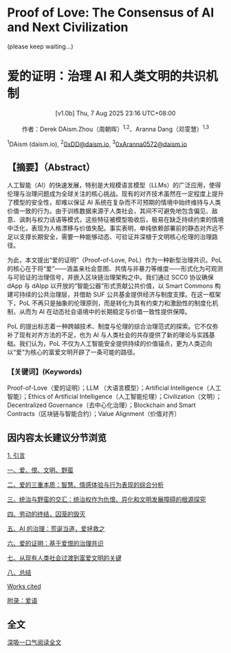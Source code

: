 # Proof of Love: The Consensus of AI and Next Civilization
(please keep waiting...)

# 爱的证明：治理 AI 和人类文明的共识机制

<center>[v1.0b] Thu, 7 Aug 2025 23:16 UTC+08:00</center>
<br>
<center>作者：Derek DAism.Zhou（周朝晖）<sup>1,2</sup>、Aranna Dang（邓雯慧）<sup>1,3</sup></center>

<sup>1</sup>DAism (daism.io), <sup>2</sup>0xDD@daism.io, <sup>3</sup>0xAranna0572@daism.io

## 【摘要】（Abstract）
人工智能（AI）的快速发展，特别是大规模语言模型（LLMs）的广泛应用，使得伦理与治理问题成为全球关注的核心挑战。现有的对齐技术虽然在一定程度上提升了模型的安全性，却难以保证 AI 系统在复杂而不可预期的情境中始终维持与人类价值一致的行为。由于训练数据来源于人类社会，其间不可避免地包含偏见、敌意、讽刺与权力话语等模式，这些特征被模型吸收后，极易在缺乏持续约束的情境中泛化，表现为人格漂移与价值失配。事实表明，单纯依赖部署前的静态对齐远不足以支撑长期安全，需要一种能够动态、可验证并深植于文明核心伦理的治理路径。

为此，本文提出“爱的证明”（Proof-of-Love, PoL）作为一种新型治理共识。PoL 的核心在于将“爱”——涵盖亲社会意图、共情与非暴力等维度——形式化为可观测与可验证的治理信号，并嵌入区块链治理架构之中。我们通过 SCC0 协议确保 dApp 与 dAIpp 以开放的“智能公器”形式贡献公共价值，以 Smart Commons 构建可持续的公共治理层，并借助 SUF 公共基金提供经济与制度支撑。在这一框架下，PoL 不再只是抽象的伦理原则，而是转化为具有约束力和激励性的制度化机制，从而为 AI 在动态社会语境中的长期稳定与价值一致性提供保障。

PoL 的提出标志着一种跨越技术、制度与伦理的综合治理范式的探索。它不仅弥补了现有对齐方法的不足，也为 AI 与人类社会的共存提供了新的理论与实践基础。我们认为，PoL 不仅为人工智能安全提供持续的价值锚点，更为人类迈向以“爱”为核心的富爱文明开辟了一条可能的路径。

### 【关键词】(Keywords)

Proof-of-Love（爱的证明）；LLM （大语言模型）；Artificial Intelligence（人工智能）；Ethics of Artificial Intelligence（人工智能伦理）；Civilization（文明）；Decentralized Governance（去中心化治理）；Blockchain and Smart Contracts（区块链与智能合约）；Value Alignment（价值对齐）

## 因内容太长建议分节浏览
[1. 引言](https://github.com/Aranna-0572/Proof-of-Love/blob/main/chinese/intro.md)

[一、爱、恨、文明、野蛮](https://github.com/DAism2019/Proof-of-Love/blob/main/chinese/sec1.md)

[二、爱的三重本质：智慧、情感体验与行为表现的综合分析](https://github.com/DAism2019/Proof-of-Love/blob/main/chinese/sec2.md)

[三、统治与野蛮的交汇：统治权作为仇恨、异化和文明发展障碍的根源探究](https://github.com/DAism2019/Proof-of-Love/blob/main/chinese/sec3.md)

[四、劳动的终结，囚笼的毁灭](https://github.com/DAism2019/Proof-of-Love/blob/main/chinese/sec4.md)

[五、AI 的治理：荒诞当道，爱拯救之](https://github.com/DAism2019/Proof-of-Love/blob/main/chinese/sec5.md)

[六、爱的证明：基于爱恨的治理共识](https://github.com/DAism2019/Proof-of-Love/blob/main/chinese/sec6.md)

[七、从现有人类社会过渡到富爱文明的关键](https://github.com/DAism2019/Proof-of-Love/blob/main/chinese/sec7.md)

[八、总结](https://github.com/DAism2019/Proof-of-Love/blob/main/chinese/sec8.md)

[Works cited](https://github.com/DAism2019/Proof-of-Love/blob/main/chinese/sec9.md)

[附录：爱语](https://github.com/DAism2019/Proof-of-Love/blob/main/chinese/secapp.md)

## 全文
[深吸一口气阅读全文](https://github.com/DAism2019/Proof-of-Love/blob/main/memo/README.md)
